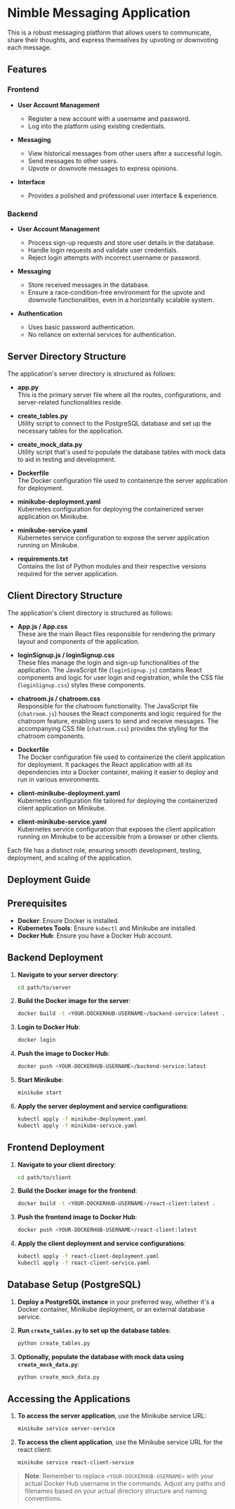# Nimble Messaging Application

This is a robust messaging platform that allows users to communicate, share their thoughts, and express themselves by upvoting or downvoting each message.

## Features

### Frontend

- **User Account Management**
    - Register a new account with a username and password.
    - Log into the platform using existing credentials.

- **Messaging**
    - View historical messages from other users after a successful login.
    - Send messages to other users.
    - Upvote or downvote messages to express opinions.

- **Interface**
    - Provides a polished and professional user interface & experience.

### Backend

- **User Account Management**
    - Process sign-up requests and store user details in the database.
    - Handle login requests and validate user credentials.
    - Reject login attempts with incorrect username or password.

- **Messaging**
    - Store received messages in the database.
    - Ensure a race-condition-free environment for the upvote and downvote functionalities, even in a horizontally scalable system.

- **Authentication**
    - Uses basic password authentication.
    - No reliance on external services for authentication.

## Server Directory Structure

The application's server directory is structured as follows:

- **app.py**  
  This is the primary server file where all the routes, configurations, and server-related functionalities reside.

- **create_tables.py**  
  Utility script to connect to the PostgreSQL database and set up the necessary tables for the application.

- **create_mock_data.py**  
  Utility script that's used to populate the database tables with mock data to aid in testing and development.

- **Dockerfile**  
  The Docker configuration file used to containerize the server application for deployment.

- **minikube-deployment.yaml**  
  Kubernetes configuration for deploying the containerized server application on Minikube.

- **minikube-service.yaml**  
  Kubernetes service configuration to expose the server application running on Minikube.

- **requirements.txt**  
  Contains the list of Python modules and their respective versions required for the server application.

## Client Directory Structure

The application's client directory is structured as follows:

- **App.js / App.css**  
  These are the main React files responsible for rendering the primary layout and components of the application.

- **loginSignup.js / loginSignup.css**  
  These files manage the login and sign-up functionalities of the application. The JavaScript file (`loginSignup.js`) contains React components and logic for user login and registration, while the CSS file (`loginSignup.css`) styles these components.

- **chatroom.js / chatroom.css**  
  Responsible for the chatroom functionality. The JavaScript file (`chatroom.js`) houses the React components and logic required for the chatroom feature, enabling users to send and receive messages. The accompanying CSS file (`chatroom.css`) provides the styling for the chatroom components.

- **Dockerfile**  
  The Docker configuration file used to containerize the client application for deployment. It packages the React application with all its dependencies into a Docker container, making it easier to deploy and run in various environments.

- **client-minikube-deployment.yaml**  
  Kubernetes configuration file tailored for deploying the containerized client application on Minikube.

- **client-minikube-service.yaml**  
  Kubernetes service configuration that exposes the client application running on Minikube to be accessible from a browser or other clients.

Each file has a distinct role, ensuring smooth development, testing, deployment, and scaling of the application.



## Deployment Guide

## Prerequisites

- **Docker**: Ensure Docker is installed.
- **Kubernetes Tools**: Ensure `kubectl` and Minikube are installed.
- **Docker Hub**: Ensure you have a Docker Hub account.

## Backend Deployment

1. **Navigate to your server directory**:
    ```bash
    cd path/to/server
    ```

2. **Build the Docker image for the server**:
    ```bash
    docker build -t <YOUR-DOCKERHUB-USERNAME>/backend-service:latest .
    ```

3. **Login to Docker Hub**:
    ```bash
    docker login
    ```

4. **Push the image to Docker Hub**:
    ```bash
    docker push <YOUR-DOCKERHUB-USERNAME>/backend-service:latest
    ```

5. **Start Minikube**:
    ```bash
    minikube start
    ```

6. **Apply the server deployment and service configurations**:
    ```bash
    kubectl apply -f minikube-deployment.yaml
    kubectl apply -f minikube-service.yaml
    ```

## Frontend Deployment

1. **Navigate to your client directory**:
    ```bash
    cd path/to/client
    ```

2. **Build the Docker image for the frontend**:
    ```bash
    docker build -t <YOUR-DOCKERHUB-USERNAME>/react-client:latest .
    ```

3. **Push the frontend image to Docker Hub**:
    ```bash
    docker push <YOUR-DOCKERHUB-USERNAME>/react-client:latest
    ```

4. **Apply the client deployment and service configurations**:
    ```bash
    kubectl apply -f react-client-deployment.yaml
    kubectl apply -f react-client-service.yaml
    ```

## Database Setup (PostgreSQL)

1. **Deploy a PostgreSQL instance** in your preferred way, whether it's a Docker container, Minikube deployment, or an external database service.

2. **Run `create_tables.py` to set up the database tables**:
    ```bash
    python create_tables.py
    ```

3. **Optionally, populate the database with mock data using `create_mock_data.py`**:
    ```bash
    python create_mock_data.py
    ```

## Accessing the Applications

1. **To access the server application**, use the Minikube service URL:
    ```bash
    minikube service server-service
    ```

2. **To access the client application**, use the Minikube service URL for the react client:
    ```bash
    minikube service react-client-service
    ```

> **Note**: Remember to replace `<YOUR-DOCKERHUB-USERNAME>` with your actual Docker Hub username in the commands. Adjust any paths and filenames based on your actual directory structure and naming conventions.




